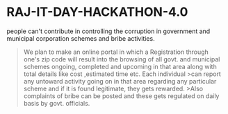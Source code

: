 # RAJ-IT-DAY-HACKATHON-4.0
people can't  contribute in controlling the corruption in government and municipal corporation schemes and  bribe activities.
>We plan to make an online portal in which a Registration through one's zip code will result into the browsing of all govt. 
>and municipal schemes ongoing, completed and upcoming in that area along with total details like cost ,estimated time etc. Each individual >can report any untoward activity going on in that area regarding any particular scheme and if it is found legitimate, they gets rewarded. >Also complaints of bribe can be posted and these gets regulated on daily basis by govt. officials.
